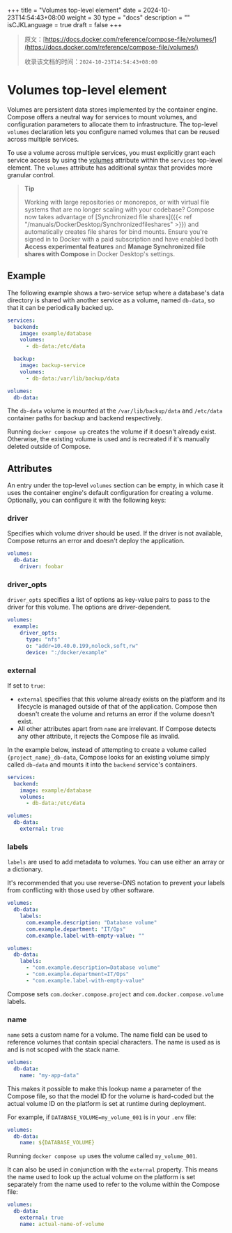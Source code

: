 +++
title = "Volumes top-level element"
date = 2024-10-23T14:54:43+08:00
weight = 30
type = "docs"
description = ""
isCJKLanguage = true
draft = false
+++

> 原文：[https://docs.docker.com/reference/compose-file/volumes/](https://docs.docker.com/reference/compose-file/volumes/)
>
> 收录该文档的时间：`2024-10-23T14:54:43+08:00`

# Volumes top-level element

Volumes are persistent data stores implemented by the container engine. Compose offers a neutral way for services to mount volumes, and configuration parameters to allocate them to infrastructure. The top-level `volumes` declaration lets you configure named volumes that can be reused across multiple services.

To use a volume across multiple services, you must explicitly grant each service access by using the [volumes](https://docs.docker.com/reference/compose-file/services/#volumes) attribute within the `services` top-level element. The `volumes` attribute has additional syntax that provides more granular control.

> **Tip**
>
> 
>
> Working with large repositories or monorepos, or with virtual file systems that are no longer scaling with your codebase? Compose now takes advantage of [Synchronized file shares]({{< ref "/manuals/DockerDesktop/Synchronizedfileshares" >}}) and automatically creates file shares for bind mounts. Ensure you're signed in to Docker with a paid subscription and have enabled both **Access experimental features** and **Manage Synchronized file shares with Compose** in Docker Desktop's settings.

## Example

The following example shows a two-service setup where a database's data directory is shared with another service as a volume, named `db-data`, so that it can be periodically backed up.



```yml
services:
  backend:
    image: example/database
    volumes:
      - db-data:/etc/data

  backup:
    image: backup-service
    volumes:
      - db-data:/var/lib/backup/data

volumes:
  db-data:
```

The `db-data` volume is mounted at the `/var/lib/backup/data` and `/etc/data` container paths for backup and backend respectively.

Running `docker compose up` creates the volume if it doesn't already exist. Otherwise, the existing volume is used and is recreated if it's manually deleted outside of Compose.

## Attributes

An entry under the top-level `volumes` section can be empty, in which case it uses the container engine's default configuration for creating a volume. Optionally, you can configure it with the following keys:

### driver

Specifies which volume driver should be used. If the driver is not available, Compose returns an error and doesn't deploy the application.



```yml
volumes:
  db-data:
    driver: foobar
```

### driver_opts

`driver_opts` specifies a list of options as key-value pairs to pass to the driver for this volume. The options are driver-dependent.



```yml
volumes:
  example:
    driver_opts:
      type: "nfs"
      o: "addr=10.40.0.199,nolock,soft,rw"
      device: ":/docker/example"
```

### external

If set to `true`:

- `external` specifies that this volume already exists on the platform and its lifecycle is managed outside of that of the application. Compose then doesn't create the volume and returns an error if the volume doesn't exist.
- All other attributes apart from `name` are irrelevant. If Compose detects any other attribute, it rejects the Compose file as invalid.

In the example below, instead of attempting to create a volume called `{project_name}_db-data`, Compose looks for an existing volume simply called `db-data` and mounts it into the `backend` service's containers.



```yml
services:
  backend:
    image: example/database
    volumes:
      - db-data:/etc/data

volumes:
  db-data:
    external: true
```

### labels

`labels` are used to add metadata to volumes. You can use either an array or a dictionary.

It's recommended that you use reverse-DNS notation to prevent your labels from conflicting with those used by other software.



```yml
volumes:
  db-data:
    labels:
      com.example.description: "Database volume"
      com.example.department: "IT/Ops"
      com.example.label-with-empty-value: ""
```



```yml
volumes:
  db-data:
    labels:
      - "com.example.description=Database volume"
      - "com.example.department=IT/Ops"
      - "com.example.label-with-empty-value"
```

Compose sets `com.docker.compose.project` and `com.docker.compose.volume` labels.

### name

`name` sets a custom name for a volume. The name field can be used to reference volumes that contain special characters. The name is used as is and is not scoped with the stack name.



```yml
volumes:
  db-data:
    name: "my-app-data"
```

This makes it possible to make this lookup name a parameter of the Compose file, so that the model ID for the volume is hard-coded but the actual volume ID on the platform is set at runtime during deployment.

For example, if `DATABASE_VOLUME=my_volume_001` is in your `.env` file:



```yml
volumes:
  db-data:
    name: ${DATABASE_VOLUME}
```

Running `docker compose up` uses the volume called `my_volume_001`.

It can also be used in conjunction with the `external` property. This means the name used to look up the actual volume on the platform is set separately from the name used to refer to the volume within the Compose file:



```yml
volumes:
  db-data:
    external: true
    name: actual-name-of-volume
```
